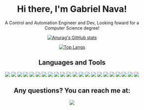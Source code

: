 <div align = "center">
  <h1> Hi there, I'm Gabriel Nava!</h1>

<p>A Control and Automation Engineer and Dev, Looking foward for a Computer Science degree! <p>
  
[![Anurag's GitHub stats](https://github-readme-stats.vercel.app/api?username=gnavadev&show_icons=true&theme=radical)](https://github.com/anuraghazra/github-readme-stats)
  
[![Top Langs](https://github-readme-stats.vercel.app/api/top-langs/?username=gnavadev&langs_count=8&show_icons=true&theme=radical)](https://github.com/anuraghazra/github-readme-stats)

  <h2>Languages and Tools</h2>
  <img src="https://img.shields.io/badge/React-20232A?style=for-the-badge&logo=react&logoColor=61DAFB">
  <img src="https://img.shields.io/badge/JavaScript-323330?style=for-the-badge&logo=javascript&logoColor=F7DF1E">
  <img src="https://img.shields.io/badge/TypeScript-007ACC?style=for-the-badge&logo=typescript&logoColor=white">
  <img src="https://img.shields.io/badge/Material--UI-0081CB?style=for-the-badge&logo=material-ui&logoColor=white">
  <img src="https://img.shields.io/badge/Python-FFD43B?style=for-the-badge&logo=python&logoColor=blue">
  <img src="https://img.shields.io/badge/Postman-FF6C37?style=for-the-badge&logo=Postman&logoColor=white">
  <img src="https://img.shields.io/badge/styled--components-DB7093?style=for-the-badge&logo=styled-components&logoColor=white">
  <img src="https://img.shields.io/badge/HTML5-E34F26?style=for-the-badge&logo=html5&logoColor=white">
  <img src="https://img.shields.io/badge/CSS3-1572B6?style=for-the-badge&logo=css3&logoColor=white">
  <img src="https://img.shields.io/badge/MySQL-005C84?style=for-the-badge&logo=mysql&logoColor=white">
  <img src="https://img.shields.io/badge/Swagger-85EA2D?style=for-the-badge&logo=Swagger&logoColor=white">
  <img src="https://img.shields.io/badge/ThreeJs-black?style=for-the-badge&logo=three.js&logoColor=white">
  <img src="https://img.shields.io/badge/Unity-100000?style=for-the-badge&logo=unity&logoColor=white">
  <img src="https://img.shields.io/badge/next.js-000000?style=for-the-badge&logo=nextdotjs&logoColor=white">
  <img src="https://img.shields.io/badge/Nginx-009639?style=for-the-badge&logo=nginx&logoColor=white">
  <img src="https://img.shields.io/badge/Chakra--UI-319795?style=for-the-badge&logo=chakra-ui&logoColor=white">
  <img src=https://img.shields.io/badge/Ubuntu-E95420?style=for-the-badge&logo=ubuntu&logoColor=white>
  <img src="https://img.shields.io/badge/Arduino-00979D?style=for-the-badge&logo=Arduino&logoColor=white">
  <img src="https://img.shields.io/badge/GitLab-330F63?style=for-the-badge&logo=gitlab&logoColor=white">
  <img src="https://img.shields.io/badge/PostgreSQL-316192?style=for-the-badge&logo=postgresql&logoColor=white">
  <img src="https://img.shields.io/badge/Figma-F24E1E?style=for-the-badge&logo=figma&logoColor=white">
  <img src="https://img.shields.io/badge/Webpack-8DD6F9?style=for-the-badge&logo=Webpack&logoColor=white">
  
  
 <h2> Any questions? You can reach me at: </h2>
<a href="https://www.linkedin.com/in/gabriel-nava-8bb091208/"> 
  <img src="https://img.shields.io/badge/LinkedIn-0077B5?style=for-the-badge&logo=linkedin&logoColor=white"> 
  </a>
  
  <br>
  
  


  
  </div>
